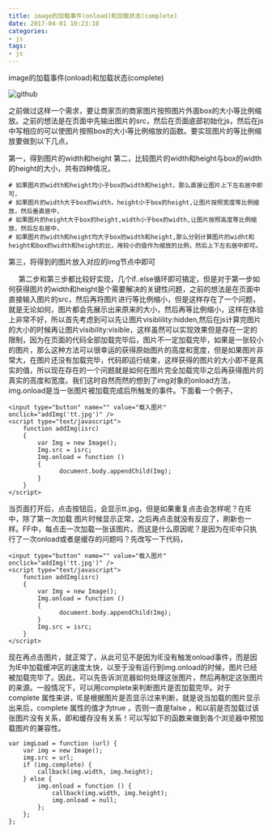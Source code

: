 ```yaml
---
title: image的加载事件(onload)和加载状态(complete)
date: 2017-04-01 10:23:18
categories:
- js
tags:
- js
---
```


image的加载事件(onload)和加载状态(complete)
<!-- more -->

![github](1.png)

之前做过这样一个需求，要让商家页的商家图片按照图片外面box的大小等比例缩放。之前的想法是在页面中先输出图片的src，然后在页面底部初始化js，然后在js中写相应的可以使图片按照box的大小等比例缩放的函数。要实现图片的等比例缩放要做到以下几点，

第一，得到图片的width和height
第二，比较图片的width和height与box的width的height的大小，共有四种情况，

    # 如果图片的width和height均小于box的width和height，那么直接让图片上下左右居中即可，
    # 如果图片的width大于box的width，height小于box的height,让图片按照宽度等比例缩放，然后垂直居中，
    # 如果图片的height大于box的height,width小于box的width,让图片按照高度等比例缩放，然后左右居中，
    # 如果图片的width和height均大于box的width和height,那么分别计算图片的widht和height和box的width和height的比，用较小的值作为缩放的比例，然后上下左右居中即可。

第三，将得到的图片放入对应的img节点中即可

     第二步和第三步都比较好实现，几个if..else循环即可搞定，但是对于第一步如何获得图片的width和height是个需要解决的关键性问题，之前的想法是在页面中直接输入图片的src，然后再将图片进行等比例缩小，但是这样存在了一个问题，就是无论如何，图片都会先展示出来原来的大小，然后再等比例缩小，这样在体验上非常不好，所以首先考虑到可以先让图片visiblility:hidden,然后在js计算完图片的大小的时候再让图片visibility:visible，这样虽然可以实现效果但是存在一定的限制，因为在页面的代码全部加载完毕后，图片不一定加载完毕，如果是一张较小的图片，那么这种方法可以很幸运的获得原始图片的高度和宽度，但是如果图片非常大，在图片还没有加载完毕，代码即运行结束，这样获得的图片的大小即不是真实的值，所以现在存在的一个问题就是如何在图片完全加载完毕之后再获得图片的真实的高度和宽度。我们这时自然而然的想到了img对象的onload方法，img.onload是当一张图片被加载完成后所触发的事件。下面看一个例子，

    <input type="button" name="" value="载入图片" onclick="addImg('tt.jpg')" />
    <script type="text/javascript">
        function addImg(isrc)
        {
            var Img = new Image();
            Img.src = isrc;
            Img.onload = function ()
            {
                  document.body.appendChild(Img);
            }
        }
    </script>

当页面打开后，点击按钮后，会显示tt.jpg，但是如果重复点击会怎样呢？在IE中，除了第一次加载 图片时候显示正常，之后再点击就没有反应了，刷新也一样。FF中，每点击一次加载一张该图片。而这是什么原因呢？是因为在IE中只执行了一次onload或者是缓存的问题吗？先改写一下代码，

    <input type="button" name="" value="载入图片" onclick="addImg('tt.jpg')" />
    <script type="text/javascript">
        function addImg(isrc)
        {
            var Img = new Image();
            Img.onload = function ()
            {
                  document.body.appendChild(Img);
            }
            Img.src = isrc;
        }
    </script>

现在再点击图片，就正常了，从此可见不是因为IE没有触发onload事件，而是因为IE中加载缓冲区的速度太快，以至于没有运行到img.onload的时候，图片已经被加载完毕了。因此，可以先告诉浏览器如何处理这张图片，然后再制定这张图片的来源。一般情况下，可以用complete来判断图片是否加载完毕。对于 complete 属性来讲，IE是根据图片是否显示过来判断，就是说当加载的图片显示出来后，complete 属性的值才为true ，否则一直是false ，和以前是否加载过该张图片没有关系，即和缓存没有关系！可以写如下的函数来做到各个浏览器中预加载图片的兼容性。

    var imgLoad = function (url) {
        var img = new Image();
        img.src = url;
        if (img.complete) {
            callback(img.width, img.height);
        } else {
            img.onload = function () {
                callback(img.width, img.height);
                img.onload = null;
            };
        };
    };